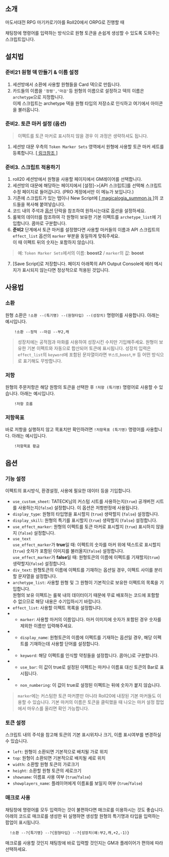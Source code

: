 ## 소개
마도서대전 RPG 마기카로기아를 Roll20에서 ORPG로 진행할 때

채팅창에 명령어를 입력하는 방식으로 원형 토큰을 손쉽게 생성할 수 있도록 도와주는 스크립트입니다.
	
## 설치법
### 준비21 원형 덱 만들기 & 이름 설정
1. 세션방에서 소환에 사용할 원형들을 Card 덱으로 만듭니다.
2. 카드들의 이름을 `'정령','마검'`등 원형의 이름으로 설정하고 덱의 이름은 `archetype`으로 지정합니다.  
이제 스크립트는 archetype 덱을 원형 타입의 저장소로 인식하고 여기에서 아이콘을 불러옵니다.

### 준비2. 토큰 마커 설정 (옵션)
> 이펙트를 토큰 마커로 표시하지 않을 경우 이 과정은 생략하셔도 됩니다.
1. 세션방 대문 우측의 `Token Marker Sets` 영역에서 원형에 사용할 토큰 마커 세트를 등록합니다. [[ 링크참조 ]](https://help.roll20.net/hc/en-us/articles/360041536313-Token-Marker-Sets)

### 준비3. 스크립트 적용하기
1. roll20 세션방에서 원형을 사용할 페이지에서 GM레이어를 선택합니다.
2. 세션방의 대문에 해당하는 페이지에서 [설정]->[API 스크립트]를 선택해 스크립트 수정 페이지로 들어갑니다. (PRO 계정에서만 이 메뉴가 보입니다.)
3. 기존에 스크립트가 있는 탭이나 New Script에 [[ magicalogia_summon.js ]](https://github.com/kibkibe/roll20-api-scripts/blob/master/magicalogia_summon/magicalogia_summon.js)의 코드들을 복사해 붙여넣습니다.
4. 코드 내의 주석과 [옵션](#옵션) 단락을 참조하여 원하시는대로 옵션을 설정하세요.
5. 룰북의 데이터를 참조하여 각 원형이 보유한 기본 이펙트를 `archetype_list`에 기입합니다. 콤마로 구분합니다.
6. **준비2** 단계에서 토큰 마커를 설정했다면 사용할 마커들의 이름과 API 스크립트의 `effect_list` 옵션의 `marker` 부분을 동일하게 맞춰주세요.  
이 때 이펙트 뒤의 숫자는 포함하지 않습니다.
> 예: `Token Marker Sets`에서의 이름: **boost2** / `marker`의 값: **boost**
7. [Save Script]로 저장합니다. 페이지 아래쪽의 API Output Console에 에러 메시지가 표시되지 않는다면 정상적으로 적용된 것입니다.


## 사용법
### 소환
원형 소환은 `!소환 --(특기명) --(원형타입) --(성장치)` 명령어를 사용합니다. 아래는 예시입니다.

		!소환 --정적 --마검 --부2,캐

> 성장치에는 공적점과 마화를 사용하여 성장시킨 수치만 기입해주세요. 원형이 보유한 기본 이펙트와 자동으로 합산되어 토큰에 표시됩니다.
> 성장치 입력은 `effect_list`의 `keyword`에 포함된 문자열이라면 `부스트`,`boost`,`부` 등 어떤 방식으로 표기해도 무방합니다. 

### 저항
원형의 주문저항은 해당 원항의 토큰을 선택한 후 `!저항 (특기명)` 명령어로 사용할 수 있습니다. 아래는 예시입니다.

		!저항 흐름

### 저항목표
바로 저항을 실행하지 않고 목표치만 확인하려면 `!저항목표 (특기명)` 명령어를 사용합니다. 아래는 예시입니다.

		!저항목표 황금
	
## 옵션
### 기능 설정
이펙트의 표시방식, 환경설정, 사용에 필요한 데이터 등을 기입합니다.
- `use_custom_sheet`:  TATECK님의 커스텀 시트를 사용하는지(`true`) 공개버전 시트를 사용하는지(`false`) 설정합니다. 이 옵션은 저항판정에 사용됩니다.
- `display_type`: 원형의 타입명을 표시할지 (`true`) 생략할지 (`false`) 설정합니다.
- `display_skill`: 원형의 특기를 표시할지 (`true`) 생략할지 (`false`) 설정합니다.
- `use_effect_marker`: 원형의 이펙트를 토큰 마커로 표시할지 (`true`) 표시하지 않을지 (`false`) 설정합니다.
- `use_text`  
`use_effect_marker`가 **true**일 때: 이펙트의 숫자를 마커 위에 텍스트로 표시할지(`true`) 숫자가 포함된 이미지를 불러올지(`false`) 설정합니다.  
`use_effect_marker`가 **false**일 때: 원형토큰의 이름에 이펙트를 기재할지(`true`) 생략할지(`false`) 설정합니다.
- `div_text`: 원형토큰의 이름에 이펙트를 기재하는 옵션일 경우, 이펙트 사이를 분리할 문자열을 설정합니다.
- `archetype_list`: 사용할 원형 및 그 원형이 기본적으로 보유한 이펙트의 목록을 기입합니다.  
원형의 보유 이펙트는 룰북 내의 데이터이기 때문에 무료 배포하는 코드에 포함할 수 없으므로 해당 내용은 수기입하시기 바랍니다.
- `effect_list`: 사용할 이펙트 목록을 설정합니다.
- - `marker`: 사용할 마커의 이름입니다. 마커 이미지에 숫자가 포함된 경우 숫자를 제외한 이름만 입력해주세요.
- - `display_name`: 원형토큰의 이름에 이펙트를 기재하는 옵션일 경우, 해당 이펙트를 기재하는데 사용할 단어를 설정합니다.
- - `keyword`: 해당 이펙트를 인식할 약칭들을 설정합니다. 콤마(,)로 구분합니다.
- - `use_bar`: 이 값이 true로 설정된 이펙트는 마커나 이름표 대신 토큰의 Bar로 표시됩니다.
- - `non_numbering`: 이 값이 true로 설정된 이펙트는 뒤에 숫자가 붙지 않습니다.

> `marker`에는 커스텀한 토큰 마커뿐만 아니라 Roll20에 내장된 기본 마커들도 이용할 수 있습니다.
> 기본 마커의 이름은 토큰을 클릭했을 때 나오는 마커 설정 팝업에서 마우스를 올리면 확인 가능합니다.

### 토큰 설정
스크립트 내의 주석을 참고해 토큰의 기본 표시위치나 크기, 이름 표시여부를 변경하실 수 있습니다.
- `left`: 원형이 소환되면 기본적으로 배치될 가로 위치
- `top`: 원형이 소환되면 기본적으로 배치될 세로 위치
- `width`: 소환할 원형 토큰의 가로크기
- `height`: 소환할 원형 토큰의 세로크기
- `showname`: 이름표 사용 여부 (`true`/`false`)
- `showplayers_name`: 플레이어에게 이름표를 보일지 여부 (`true`/`false`)

### 매크로 사용
채팅창에 명령어를 모두 입력하는 것이 불편하다면 매크로를 이용하시는 것도 좋습니다.  
아래의 코드로 매크로를 생성한 뒤 실행하면 생성할 원형의 특기명과 타입을 입력하는 팝업이 표시됩니다.

	  !소환 --?{특기명} --?{원형타입} --?{성장치(예:부2,캐,+2,-1)}

매크로를 사용할 것인지 채팅창에 바로 입력할 것인지는 GM과 플레이어가 편의에 따라 선택하세요.